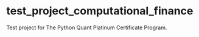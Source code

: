 # test_project_computational_finance
Test project for The Python Quant Platinum Certificate Program.
